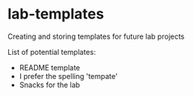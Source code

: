 # lab-templates
Creating and storing templates for future lab projects

List of potential templates:

- README template
- I prefer the spelling 'tempate'
- Snacks for the lab